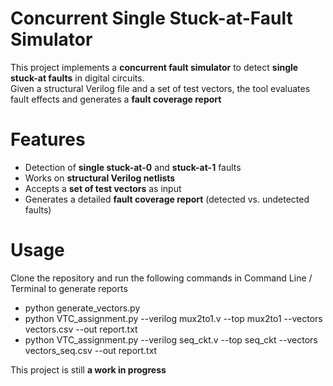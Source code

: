 # Concurrent Single Stuck-at-Fault Simulator  

This project implements a **concurrent fault simulator** to detect **single stuck-at faults** in digital circuits.  
Given a structural Verilog file and a set of test vectors, the tool evaluates fault effects and generates a **fault coverage report**

# Features  
- Detection of **single stuck-at-0** and **stuck-at-1** faults  
- Works on **structural Verilog netlists**  
- Accepts a **set of test vectors** as input  
- Generates a detailed **fault coverage report** (detected vs. undetected faults)  

# Usage
Clone the repository and run the following commands in Command Line / Terminal to generate reports
- python generate_vectors.py
- python VTC_assignment.py --verilog mux2to1.v --top mux2to1 --vectors vectors.csv --out report.txt
- python VTC_assignment.py --verilog seq_ckt.v --top seq_ckt --vectors vectors_seq.csv --out report.txt

This project is still **a work in progress**
